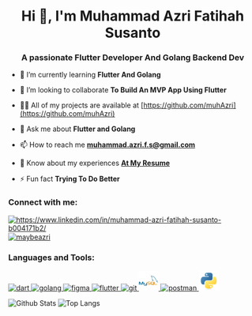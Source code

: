 <h1 align="center">Hi 👋, I'm Muhammad Azri Fatihah Susanto</h1>
<h3 align="center">A passionate Flutter Developer And Golang Backend Dev</h3>

- 🌱 I’m currently learning **Flutter And Golang**

- 👯 I’m looking to collaborate **To Build An MVP App Using Flutter**

- 👨‍💻 All of my projects are available at [https://github.com/muhAzri](https://github.com/muhAzri)

- 💬 Ask me about **Flutter and Golang**

- 📫 How to reach me **muhammad.azri.f.s@gmail.com**

- 📄 Know about my experiences [**At My Resume**](https://bit.ly/3F6vUlS)

- ⚡ Fun fact **Trying To Do Better**

<h3 align="left">Connect with me:</h3>
<p align="left">
<a href="https://linkedin.com/in/https://www.linkedin.com/in/muhammad-azri-fatihah-susanto-b004171b2/" target="blank"><img align="center" src="https://raw.githubusercontent.com/rahuldkjain/github-profile-readme-generator/master/src/images/icons/Social/linked-in-alt.svg" alt="https://www.linkedin.com/in/muhammad-azri-fatihah-susanto-b004171b2/" height="30" width="40" /></a>
<a href="https://instagram.com/maybeazri" target="blank"><img align="center" src="https://raw.githubusercontent.com/rahuldkjain/github-profile-readme-generator/master/src/images/icons/Social/instagram.svg" alt="maybeazri" height="30" width="40" /></a>
</p>

<h3 align="left">Languages and Tools:</h3>
<p align="left"> <a href="https://dart.dev" target="_blank" rel="noreferrer"> <img src="https://www.vectorlogo.zone/logos/dartlang/dartlang-icon.svg" alt="dart" width="40" height="40"/> </a> <a href="https://www.go.dev/" target="_blank" rel="noreferrer"> <img src="https://go.dev/images/go-logo-white.svg" alt="golang" width="40" height="40"/> </a> <a href="https://www.figma.com/" target="_blank" rel="noreferrer"> <img src="https://www.vectorlogo.zone/logos/figma/figma-icon.svg" alt="figma" width="40" height="40"/> </a> <a href="https://flutter.dev" target="_blank" rel="noreferrer"> <img src="https://www.vectorlogo.zone/logos/flutterio/flutterio-icon.svg" alt="flutter" width="40" height="40"/> </a> <a href="https://git-scm.com/" target="_blank" rel="noreferrer"> <img src="https://www.vectorlogo.zone/logos/git-scm/git-scm-icon.svg" alt="git" width="40" height="40"/> </a> <a href="https://www.mysql.com/" target="_blank" rel="noreferrer"> <img src="https://raw.githubusercontent.com/devicons/devicon/master/icons/mysql/mysql-original-wordmark.svg" alt="mysql" width="40" height="40"/> </a> <a href="https://postman.com" target="_blank" rel="noreferrer"> <img src="https://www.vectorlogo.zone/logos/getpostman/getpostman-icon.svg" alt="postman" width="40" height="40"/> </a> <a href="https://www.python.org" target="_blank" rel="noreferrer"> <img src="https://raw.githubusercontent.com/devicons/devicon/master/icons/python/python-original.svg" alt="python" width="40" height="40"/> </a> </p>

![Github Stats](https://github-readme-stats-git-masterrstaa-rickstaa.vercel.app/api?username=muhazri&show_icons=true&count_private=true&line_height=40&hide_border=true&theme=vue)
![Top Langs](https://github-readme-stats-git-masterrstaa-rickstaa.vercel.app/api/top-langs/?username=muhazri)
